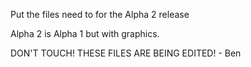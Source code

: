 Put the files need to for the Alpha 2 release

Alpha 2 is Alpha 1 but with graphics.

DON'T TOUCH! THESE FILES ARE BEING EDITED! - Ben
